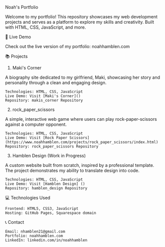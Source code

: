 Noah's Portfolio

Welcome to my portfolio! This repository showcases my web development projects and serves as a platform to explore my skills and creativity. Built with HTML, CSS, JavaScript, and more.

🚀 Live Demo

Check out the live version of my portfolio: noahhamblen.com

📚 Projects

1. Maki's Corner

A biography site dedicated to my girlfriend, Maki, showcasing her story and personality through a clean and engaging design.

    Technologies: HTML, CSS, JavaScript
    Live Demo: Visit [Maki's Corner]()
    Repository: makis_corner Repository

2. rock_paper_scissors

A simple, interactive web game where users can play rock-paper-scissors against a computer opponent.

    Technologies: HTML, CSS, JavaScript
    Live Demo: Visit [Rock Paper Scissors] (https://www.noahhamblen.com/projects/rock_paper_scissors/index.html)
    Repository: rock_paper_scissors Repository

3. Hamblen Design (Work in Progress)

A custom website built from scratch, inspired by a professional template. The project demonstrates my ability to translate design into code.

    Technologies: HTML, CSS, JavaScript
    Live Demo: Visit [Hamblen Design] ()
    Repository: hamblen_design Repository

💻 Technologies Used

    Frontend: HTML5, CSS3, JavaScript
    Hosting: GitHub Pages, Squarespace domain

📞 Contact

    Email: nhamblen21@gmail.com
    Portfolio: noahhamblen.com
    LinkedIn: linkedin.com/in/noahhamblen
